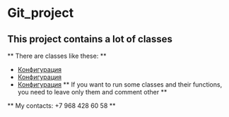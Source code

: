 # Git_project

## This project contains a lot of classes

** There are classes like these: **

* [Конфигурация](#Dota)
* [Конфигурация](#Warcraft)
* [Конфигурация](#Point) 
** If you want to run some classes and their functions, you need to leave only them and comment other **


** My contacts: +7 968 428 60 58 **